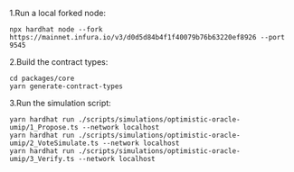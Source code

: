 1.Run a local forked node:

```
npx hardhat node --fork https://mainnet.infura.io/v3/d0d5d84b4f1f40079b76b63220ef8926 --port 9545
```

2.Build the contract types:

```
cd packages/core
yarn generate-contract-types
```

3.Run the simulation script:

```
yarn hardhat run ./scripts/simulations/optimistic-oracle-umip/1_Propose.ts --network localhost
yarn hardhat run ./scripts/simulations/optimistic-oracle-umip/2_VoteSimulate.ts --network localhost
yarn hardhat run ./scripts/simulations/optimistic-oracle-umip/3_Verify.ts --network localhost
```
